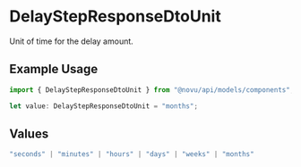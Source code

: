 # DelayStepResponseDtoUnit

Unit of time for the delay amount.

## Example Usage

```typescript
import { DelayStepResponseDtoUnit } from "@novu/api/models/components";

let value: DelayStepResponseDtoUnit = "months";
```

## Values

```typescript
"seconds" | "minutes" | "hours" | "days" | "weeks" | "months"
```